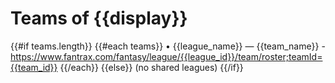# Teams of {{display}}

{{#if teams.length}}
{{#each teams}}
• {{league_name}} — {{team_name}} - https://www.fantrax.com/fantasy/league/{{league_id}}/team/roster;teamId={{team_id}}
{{/each}}
{{else}}
(no shared leagues)
{{/if}}
